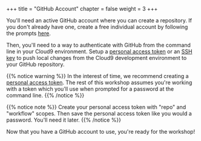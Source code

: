 +++
title = "GitHub Account"
chapter = false
weight = 3
+++

You'll need an active GitHub account where you can create a repository. If you don't already have one, create a free individual account by following the prompts [here](https://github.com/signup).

Then, you'll need to a way to authenticate with GitHub from the command line in your Cloud9 environment. Setup a [personal access token](https://docs.github.com/en/authentication/keeping-your-account-and-data-secure/creating-a-personal-access-token) or an [SSH key](https://docs.github.com/en/authentication/connecting-to-github-with-ssh/generating-a-new-ssh-key-and-adding-it-to-the-ssh-agent) to push local changes from the Cloud9 development environment to your GitHub repository.

{{% notice warning %}}
In the interest of time, we recommend creating a [personal access token](https://docs.github.com/en/authentication/keeping-your-account-and-data-secure/creating-a-personal-access-token). The rest of this workshop assumes you're working with a token which you'll use when prompted for a password at the command line.
{{% /notice %}}

{{% notice note %}}
Create your personal access token with "repo" and "workflow" scopes. Then save the personal access token like you would a password. You'll need it later.
{{% /notice %}}

Now that you have a GitHub account to use, you're ready for the workshop!